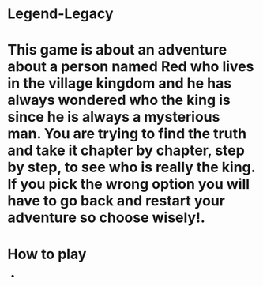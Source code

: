 # Legend-Legacy

# This game is about an adventure about a person named Red who lives in the village kingdom and he has always wondered who the king is since he is always a mysterious man. You are trying to find the truth and take it chapter by chapter, step by step, to see who is really the king. If you pick the wrong option you will have to go back and restart your adventure so choose wisely!.

# How to play

  *
